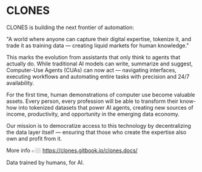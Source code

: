 # CLONES

CLONES is building the next frontier of automation:

"A world where anyone can capture their digital expertise, tokenize it, and trade it as training data — creating liquid markets for human knowledge."

This marks the evolution from assistants that only think to agents that actually do. While traditional AI models can write, summarize and suggest, Computer-Use Agents (CUAs) can now act — navigating interfaces, executing workflows and automating entire tasks with precision and 24/7 availability.

For the first time, human demonstrations of computer use become valuable assets. Every person, every profession will be able to transform their know-how into tokenized datasets that power AI agents, creating new sources of income, productivity, and opportunity in the emerging data economy.

Our mission is to democratize access to this technology by decentralizing the data layer itself — ensuring that those who create the expertise also own and profit from it.

More info 👉🏼 https://clones.gitbook.io/clones.docs/

Data trained by humans, for AI.
